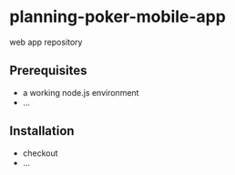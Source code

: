 planning-poker-mobile-app
=========================

web app repository

Prerequisites
-------------

* a working node.js environment
* ...


Installation
------------

* checkout
* ...